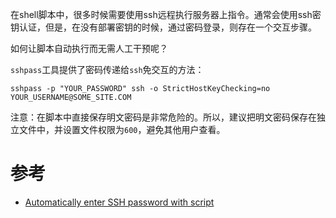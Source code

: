 在shell脚本中，很多时候需要使用ssh远程执行服务器上指令。通常会使用ssh密钥认证，但是，在没有部署密钥的时候，通过密码登录，则存在一个交互步骤。

如何让脚本自动执行而无需人工干预呢？

`sshpass`工具提供了密码传递给`ssh`免交互的方法：

```
sshpass -p "YOUR_PASSWORD" ssh -o StrictHostKeyChecking=no YOUR_USERNAME@SOME_SITE.COM
```

注意：在脚本中直接保存明文密码是非常危险的。所以，建议把明文密码保存在独立文件中，并设置文件权限为`600`，避免其他用户查看。

# 参考

* [Automatically enter SSH password with script](https://stackoverflow.com/questions/12202587/automatically-enter-ssh-password-with-script)